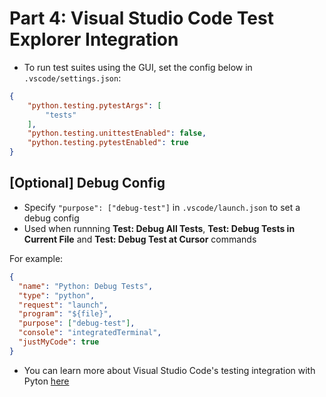 # Part 4: Visual Studio Code Test Explorer Integration
* To run test suites using the GUI, set the config below in `.vscode/settings.json`:
```json
{
    "python.testing.pytestArgs": [
        "tests"
    ],
    "python.testing.unittestEnabled": false,
    "python.testing.pytestEnabled": true
}
```

## [Optional] Debug Config
* Specify `"purpose": ["debug-test"]` in `.vscode/launch.json` to set a debug config 
* Used when runnning **Test: Debug All Tests**, **Test: Debug Tests in Current File** and **Test: Debug Test at Cursor** commands

For example:
```json
{
  "name": "Python: Debug Tests",
  "type": "python",
  "request": "launch",
  "program": "${file}",
  "purpose": ["debug-test"], 
  "console": "integratedTerminal",
  "justMyCode": true
}
```

* You can learn more about Visual Studio Code's testing integration with Pyton [here](https://code.visualstudio.com/docs/python/testing#_debug-tests)